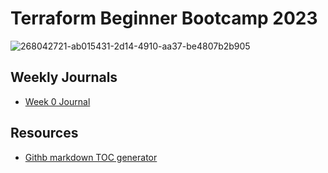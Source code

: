 # Terraform Beginner Bootcamp 2023

![268042721-ab015431-2d14-4910-aa37-be4807b2b905](https://github.com/Msaghu/terraform-beginner-bootcamp-2023/assets/77676513/e47381c9-ed08-4f24-9e84-77b78a42d107)

## Weekly Journals
- [Week 0 Journal](journal/week0.md)

## Resources
- [Githb markdown TOC generator](https://derlin.github.io/bitdowntoc/)
